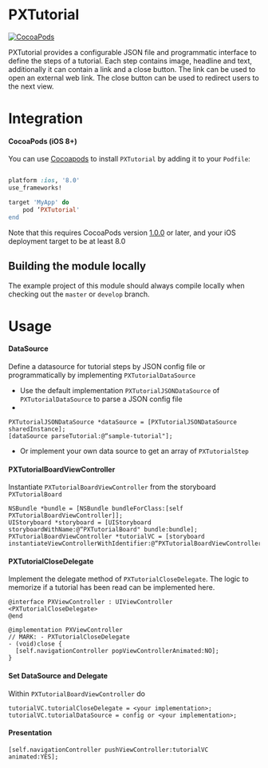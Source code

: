 # PXTutorial
[![CocoaPods](https://img.shields.io/badge/pod-v1.2.0-blue.svg)]()

PXTutorial provides a configurable JSON file and programmatic interface to define the steps of a tutorial. Each step contains image, headline and text, additionally it can contain a link and a close button. The link can be used to open an external web link. The close button can be used to redirect users to the next view.

# Integration

#### CocoaPods (iOS 8+)
You can use [Cocoapods](http://cocoapods.org/) to install `PXTutorial` by adding it to your `Podfile`:
```ruby

platform :ios, '8.0'
use_frameworks!

target 'MyApp' do
	pod ‘PXTutorial'
end
```
Note that this requires CocoaPods version [1.0.0](https://github.com/CocoaPods/CocoaPods/releases/tag/1.0.0) or later, and your iOS deployment target to be at least 8.0

## Building the module locally
The example project of this module should always compile locally when checking out the `master` or `develop` branch.

# Usage

#### DataSource
Define a datasource for tutorial steps by JSON config file or programmatically by implementing `PXTutorialDataSource`

- Use the default implementation `PXTutorialJSONDataSource` of `PXTutorialDataSource` to parse a JSON config file
- 
```objc
PXTutorialJSONDataSource *dataSource = [PXTutorialJSONDataSource sharedInstance];  
[dataSource parseTutorial:@“sample-tutorial"];
```

- Or implement your own data source to get an array of `PXTutorialStep`

#### PXTutorialBoardViewController
Instantiate `PXTutorialBoardViewController` from the storyboard `PXTutorialBoard`

```objc
NSBundle *bundle = [NSBundle bundleForClass:[self PXTutorialBoardViewController]];  
UIStoryboard *storyboard = [UIStoryboard storyboardWithName:@“PXTutorialBoard" bundle:bundle];  
PXTutorialBoardViewController *tutorialVC = [storyboard instantiateViewControllerWithIdentifier:@“PXTutorialBoardViewController"];  
```

#### PXTutorialCloseDelegate
Implement the delegate method of `PXTutorialCloseDelegate`. The logic to memorize if a tutorial has been read can be implemented here.

```objc
@interface PXViewController : UIViewController <PXTutorialCloseDelegate>  
@end  

@implementation PXViewController  
// MARK: - PXTutorialCloseDelegate
- (void)close {  
  [self.navigationController popViewControllerAnimated:NO];  
} 
```

#### Set DataSource and Delegate
Within `PXTutorialBoardViewController` do

```objC
tutorialVC.tutorialCloseDelegate = <your implementation>; 
tutorialVC.tutorialDataSource = config or <your implementation>;
```

#### Presentation
```objc
[self.navigationController pushViewController:tutorialVC animated:YES];
```

